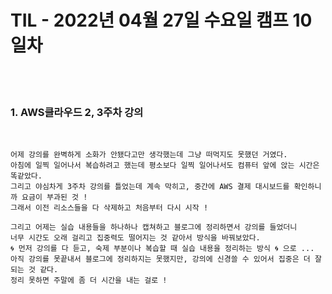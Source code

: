 # TIL - 2022년 04월 27일 수요일 캠프 10일차
<br>
<br>

### 1. AWS클라우드 2, 3주차 강의

<br>

    어제 강의를 완벽하게 소화가 안됐다고만 생각했는데 그냥 떠먹지도 못했던 거였다.  
    아침에 일찍 일어나서 복습하려고 했는데 평소보다 일찍 일어나서도 컴퓨터 앞에 앉는 시간은 똑같았다.  
    그리고 야심차게 3주차 강의를 틀었는데 계속 막히고, 중간에 AWS 결제 대시보드를 확인하니까 요금이 부과된 것 !  
    그래서 이전 리소스들을 다 삭제하고 처음부터 다시 시작 !

    그리고 어제는 실습 내용들을 하나하나 캡쳐하고 블로그에 정리하면서 강의를 들었더니  
    너무 시간도 오래 걸리고 집중력도 떨어지는 것 같아서 방식을 바꿔보았다.  
    🌀 먼저 강의를 다 듣고, 숙제 부분이나 복습할 때 실습 내용을 정리하는 방식 🌀 으로 ...  
    아직 강의를 못끝내서 블로그에 정리하지는 못했지만, 강의에 신경쓸 수 있어서 집중은 더 잘되는 것 같다.  
    정리 못하면 주말에 좀 더 시간을 내는 걸로 !
    
    
<br>
